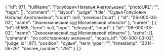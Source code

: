 {
    "id": 971,
    "fullName": "Голубович Наталья Анатольевна",
    "photoURL": "",
    "tags": [],
    "comment": "",
    "layout": "judge",
    "title": "Судья Голубович Наталья Анатольевна",
    "court": null,
    "previousCourt": {
        "id": "06-000-03-02",
        "name": "Экономический суд Могилевской области"
    },
    "career": [
        {
            "id": 59565,
            "term": null,
            "type": "released",
            "court": {
                "id": "06-000-03-02",
                "name": "Экономический суд Могилевской области"
            },
            "extra": [],
            "comment": "по собственному желанию",
            "house_id": "06-000-03-02",
            "judge_id": 971,
            "position": "судья",
            "term_type": "",
            "timestamp": "2014-06-26",
            "decree_number": "297"
        }
    ]
}
